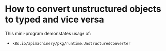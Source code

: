 # How to convert unstructured objects to typed and vice versa

This mini-program demonstates usage of:

- `k8s.io/apimachinery/pkg/runtime.UnstructuredConverter`
